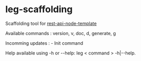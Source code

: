 # leg-scaffolding

Scaffolding tool for [rest-api-node-template](https://github.com/lennygir/rest-api-node-template)

Available commands :
    version, v, doc, d, generate, g

Incomming updates :
    - Init command

Help available using -h or --help: leg < command > -h|--help.
